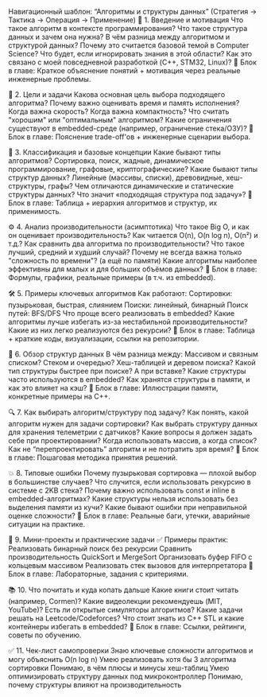 Навигационный шаблон: “Алгоритмы и структуры данных”
(Стратегия → Тактика → Операция → Применение)
📌 1. Введение и мотивация
Что такое алгоритм в контексте программирования?
Что такое структура данных и зачем она нужна?
В чём разница между алгоритмом и структурой данных?
Почему это считается базовой темой в Computer Science?
Что будет, если игнорировать знания в этой области?
Как это связано с моей повседневной разработкой (C++, STM32, Linux)?
🔹 Блок в главе: Краткое объяснение понятий + мотивация через реальные инженерные проблемы.

🎯 2. Цели и задачи
Какова основная цель выбора подходящего алгоритма?
Почему важно оценивать время и память исполнения?
Когда важна скорость? Когда важна компактность?
Что считать "хорошим" или "оптимальным" алгоритмом?
Какие ограничения существуют в embedded-среде (например, ограничение стека/ОЗУ)?
🔹 Блок в главе: Пояснение trade-off'ов + инженерные сценарии выбора.

🧱 3. Классификация и базовые концепции
Какие бывают типы алгоритмов?
Сортировка, поиск, жадные, динамическое программирование, графовые, криптографические?
Какие бывают типы структур данных?
Линейные (массивы, списки), древовидные, хеш-структуры, графы?
Чем отличаются динамические и статические структуры данных?
Что значит «подходящая структура под задачу»?
🔹 Блок в главе: Таблица + иерархия алгоритмов и структур, их применимость.

⚙️ 4. Анализ производительности (асимптотика)
Что такое Big O, и как он оценивает производительность?
Как читается O(n), O(n log n), O(n²) и т.д.?
Как сравнить два алгоритма по производительности?
Что такое лучший, средний и худший случай?
Почему не всегда важна только "сложность по времени"? (а ещё по памяти)
Какие алгоритмы наиболее эффективны для малых и для больших объёмов данных?
🔹 Блок в главе: Формулы, графики, реальные примеры (в т.ч. из embedded).

🛠️ 5. Примеры ключевых алгоритмов
Как работают:
Сортировки: пузырьковая, быстрая, слиянием
Поиски: линейный, бинарный
Поиск путей: BFS/DFS
Что проще всего реализовать в embedded?
Какие алгоритмы лучше избегать из-за нестабильной производительности?
Какие из них легко реализуются без рекурсии?
🔹 Блок в главе: Таблица + краткие коды, визуализации, ссылки на репозитории.

🧩 6. Обзор структур данных
В чём разница между:
Массивом и связным списком?
Стеком и очередью?
Хеш-таблицей и деревом поиска?
Какой тип структуры быстрее при поиске? А при вставке?
Какие структуры часто используются в embedded?
Как хранятся структуры в памяти, и как это влияет на кэш?
🔹 Блок в главе: Иллюстрации памяти, конкретные примеры на C++.

🔍 7. Как выбирать алгоритм/структуру под задачу?
Как понять, какой алгоритм нужен для задачи сортировки?
Как выбрать структуру данных для хранения телеметрии с датчиков?
Какие вопросы я должен задать себе при проектировании?
Когда использовать массив, а когда список?
Как не “перепроектировать” алгоритм и не потратить зря время?
🔹 Блок в главе: Пошаговая методика принятия решений.

💥 8. Типовые ошибки
Почему пузырьковая сортировка — плохой выбор в большинстве случаев?
Что случится, если использовать рекурсию в системе с 2KB стека?
Почему важно использовать const и inline в embedded-алгоритмах?
Какие структуры нельзя использовать без выделения памяти из кучи?
Какие бывают ошибки при неправильной оценке сложности?
🔹 Блок в главе: Реальные баги, утечки, аварийные ситуации на практике.

🧪 9. Мини-проекты и практические задачи
✅ Примеры практик:
Реализовать бинарный поиск без рекурсии
Сравнить производительность QuickSort и MergeSort
Организовать буфер FIFO с кольцевым массивом
Реализовать стек вызовов для интерпретатора
🔹 Блок в главе: Лабораторные, задания с критериями.

📚 10. Что почитать и куда копать дальше
Какие книги стоит читать (например, Cormen)?
Какие видеолекции рекомендуешь (MIT, YouTube)?
Есть ли открытые симуляторы алгоритмов?
Какие задачи решать на Leetcode/Codeforces?
Что стоит знать из C++ STL и какие контейнеры избегать в embedded?
🔹 Блок в главе: Ссылки, рейтинги, советы по обучению.

✅ 11. Чек-лист самопроверки
 Знаю ключевые сложности алгоритмов и могу объяснить O(n log n)
 Умею реализовать хотя бы 3 алгоритма сортировки
 Понимаю, в чём плюсы и минусы хеш-таблиц
 Умею оптимизировать структуру данных под микроконтроллер
 Понимаю, почему структуры влияют на производительность

